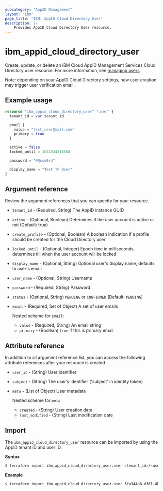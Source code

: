 ```yaml
---
subcategory: "AppID Management"
layout: "ibm"
page_title: "IBM: AppID Cloud Directory User"
description: |-
    Provides AppID Cloud Directory User resource.
---
```


# ibm_appid_cloud_directory_user

Create, update, or delete an IBM Cloud AppID Management Services Cloud Directory user resource. For more information, see [managing users](https://cloud.ibm.com/docs/appid?topic=appid-cd-users)

Note: depending on your AppID Cloud Directory settings, new user creation may trigger user verification email.

## Example usage

```terraform
resource "ibm_appid_cloud_directory_user" "user" {
  tenant_id = var.tenant_id

  email {
    value = "test_user@mail.com"
    primary = true
  }

  active = false
  locked_until = 1631034316584

  password = "P@ssw0rd"

  display_name = "Test TF User"
}
```

## Argument reference
Review the argument references that you can specify for your resource.

- `tenant_id` - (Required, String) The AppID instance GUID
- `active` - (Optional, Boolean) Determines if the user account is active or not (Default: true)
- `create_profile` - (Optional, Boolean) A boolean indication if a profile should be created for the Cloud Directory user
- `locked_until` - (Optional, Integer) Epoch time in milliseconds, determines till when the user account will be locked
- `display_name` - (Optional, String) Optional user's display name, defaults to user's email
- `user_name` - (Optional, String) Username
- `password` - (Required, String) Password
- `status` - (Optional, String) `PENDING` or `CONFIRMED` (Default: `PENDING`)
- `email` - (Required, Set of Object) A set of user emails

  Nested scheme for `email`:
  - `value` - (Required, String) An email string
  - `primary` - (Boolean) `true` if this is primary email

## Attribute reference
In addition to all argument reference list, you can access the following attribute references after your resource is created

- `user_id` - (String) User identifier
- `subject` - (String) The user's identifier ('subject' in identity token)
- `meta` - (List of Object) User metadata

  Nested scheme for `meta`:
  - `created` - (String) User creation date
  - `last_modified` - (String) Last modification date
## Import

The `ibm_appid_cloud_directory_user` resource can be imported by using the AppID tenant ID and user ID.

**Syntax**

```bash
$ terraform import ibm_appid_cloud_directory_user.user <tenant_id>/<user_id>
```
**Example**

```bash
$ terraform import ibm_appid_cloud_directory_user.user 5fa344a8-d361-4bc2-9051-58ca253f4b2b/03dde38a-b35a-43f2-a58a-c2d3fe26aaea
```
